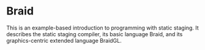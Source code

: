 Braid
=====

This is an example-based introduction to programming with static staging.
It describes the static staging compiler, its basic language Braid, and its graphics-centric extended language BraidGL.
